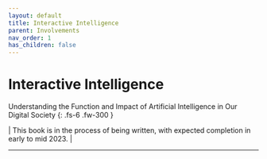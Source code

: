 ```yaml
---
layout: default
title: Interactive Intelligence
parent: Involvements
nav_order: 1
has_children: false
---
```


# Interactive Intelligence

Understanding the Function and Impact of Artificial Intelligence in Our Digital Society 
{: .fs-6 .fw-300 }

| This book is in the process of being written, with expected completion in early to mid 2023. |

---
